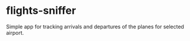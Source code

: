 # flights-sniffer
Simple app for tracking arrivals and departures of the planes for selected airport.
